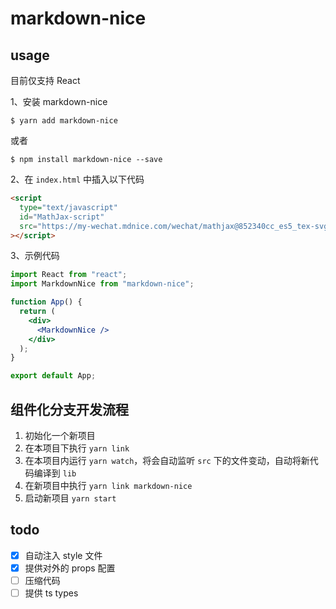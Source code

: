 # markdown-nice

## usage

目前仅支持 React

1、安装 markdown-nice

```shell
$ yarn add markdown-nice
```

或者

```shell
$ npm install markdown-nice --save
```

2、在 `index.html` 中插入以下代码

```html
<script
  type="text/javascript"
  id="MathJax-script"
  src="https://my-wechat.mdnice.com/wechat/mathjax@852340cc_es5_tex-svg_20191014010745.js"
></script>
```

3、示例代码

```jsx
import React from "react";
import MarkdownNice from "markdown-nice";

function App() {
  return (
    <div>
      <MarkdownNice />
    </div>
  );
}

export default App;
```

## 组件化分支开发流程

1. 初始化一个新项目
2. 在本项目下执行 `yarn link`
3. 在本项目内运行 `yarn watch`，将会自动监听 `src` 下的文件变动，自动将新代码编译到 `lib`
4. 在新项目中执行 `yarn link markdown-nice`
5. 启动新项目 `yarn start`

## todo

- [x] 自动注入 style 文件
- [x] 提供对外的 props 配置
- [ ] 压缩代码
- [ ] 提供 ts types
